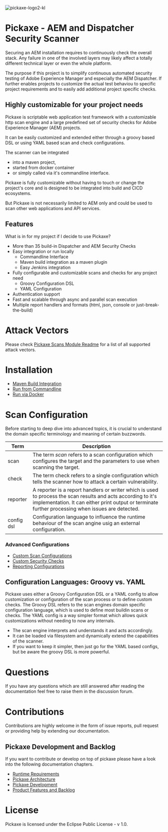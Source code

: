 ![pickaxe-logo2-kl](https://user-images.githubusercontent.com/3109217/134664102-fad8ef35-68da-4466-aa22-8558638c2109.png)
# Pickaxe - AEM and Dispatcher Security Scanner

Securing an AEM installation requires to continuously check the overall stack. Any failure in one of the involved layers may likely affect a totally different technical layer or even the whole platform.

The purpose if this project is to simplify continuous automated security testing of Adobe Experience Manager and especially the AEM Dispatcher.
If further enables projects to customize the actual test behaviou to specific project requirements and to easily add additional project specific checks.

## Highly customizable for your project needs

Pickaxe is scriptable web application test framework with a customizable http scan engine and a large predefined set of security checks for Adobe Experience Manager (AEM) projects.

It can be easily customized and extended either through a groovy based DSL or using YAML based scan and check configurations.

The scanner can be integrated 
* into a maven project, 
* started from docker container 
* or simply called via it's commandline interface.


Pickaxe is fully customizable without having to touch or change the project's core and 
is designed to be integrated into build and CICD ecosystems. 

But Pickaxe is not necessarily limited to AEM only and could be used to scan other web applications and API services.

## Features 

What is in for my project if I decide to use Pickaxe?

- More than 35 build-in Dispatcher and AEM Security Checks
- Easy integration or run locally 
    - Commandline Interface
    - Maven build integration as a maven plugin
    - Easy Jenkins integration
- Fully configurable and customizable scans and checks for any project need
    - Groovy Configuration DSL
    - YAML Configuration
- Authentication support
- Fast and scalable through async and parallel scan execution
- Multiple report handlers and formats (html, json, console or just-break-the-build)

# Attack Vectors

Please check [Pickaxe Scans Module Readme](/pickaxe-scans/README.md) for a list of all supported attack vectors.

# Installation

* [Maven Build Integration](/documentation/run-with-maven.md)
* [Run from Commandline](/documentation/run-with-cli.md)
* [Run via Docker](/documentation/run-with-docker.md)

# Scan Configuration

Before starting to deep dive into advanced topics, 
it is crucial to understand the domain specific terminology and meaning of certain buzzwords.

| Term    | Description |
|---------|-------------|
| scan| The term _scan_ refers to a scan configuration which configures the target and the parameters to use when scanning the target. |
| check   | The term check refers to a single configuration which tells the scanner how to attack a certain vulnerability. | 
| reporter  |   A reporter is a report handlers or writer which is used to process the scan results and acts according to it's implementation. It can either print output or terminate further processing when issues are detected.|  
| config dsl  |  Configuration language to influence the runtime behaviour of the scan angine usig an external configuration. |    

### Advanced Configurations

* [Custom Scan Configurations](/documentation/custom-scan.md)
* [Custom Security Checks](/documentation/custom-checks.md)
* [Reporting Configurations](/documentation/reporting.md)

## Configuration Languages: Groovy vs. YAML

Pickaxe uses either a Groovy Configuration DSL or a YAML config to allow customization or configuration of the scan process or to define custom checks.
The Groovy DSL refers to the scan engines domain specific configuration language, which is used to define most buildin scans or checks.
The YAML config is a way simpler format which allows quick customizations without needing to now any internals.

* The scan engine interprets and understands it and acts accordingly.
* It can be loaded via filesystem and dynamically extend the capabilities of the scanner.
* If you want to keep it simpler, then just go for the YAML based configs, but be aware the groovy DSL is more powerful.

# Questions

If you have any questions which are still answered after reading the documentation feel free to raise them in the discussion forum.

# Contributions

Contributions are highly welcome in the form of issue reports, pull request or providing help by extending our documentation.

## Pickaxe Development and Backlog

If you want to contribute or develop on top of pickaxe please have a look into the following documentation chapters.

* [Runtime Requirements](/documentation/requirements.md)
* [Pickaxe Architecture](/documentation/architecture.md)
* [Pickaxe Development](/documentation/development.md)
* [Product Features and Backlog](/documentation/backlog.md)

# License
Pickaxe is licensed under the Eclipse Public License - v 1.0.
